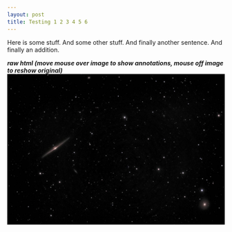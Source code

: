 ```yaml
---
layout: post
title: Testing 1 2 3 4 5 6
---
```


Here is some stuff.
And some other stuff. And finally another sentence. And finally an addition.

_**raw html   (move mouse over image to show annotations, mouse off image to reshow original)**_
<img src="../images/ngc4565_2020-04-19T00_03_33_Stack_16bits_302frames_906s_200605.jpg" 
alt="NGC 4565"
onmouseover="this.src='../images/annotate4565.jpg'"
onmouseout="this.src='../images/ngc4565_2020-04-19T00_03_33_Stack_16bits_302frames_906s_200605.jpg'"
/>

